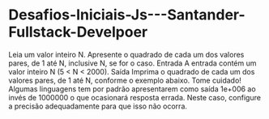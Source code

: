 # Desafios-Iniciais-Js---Santander-Fullstack-Develpoer
Leia um valor inteiro N. Apresente o quadrado de cada um dos valores pares, de 1 até N, inclusive N, se for o caso.  Entrada A entrada contém um valor inteiro N (5 &lt; N &lt; 2000).  Saída Imprima o quadrado de cada um dos valores pares, de 1 até N, conforme o exemplo abaixo.  Tome cuidado! Algumas linguagens tem por padrão apresentarem como saída 1e+006 ao invés de 1000000 o que ocasionará resposta errada. Neste caso, configure a precisão adequadamente para que isso não ocorra.
